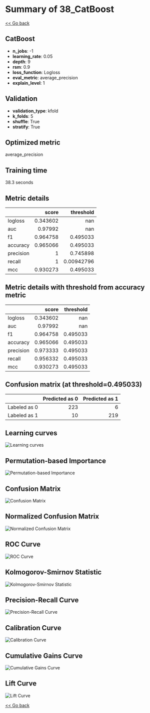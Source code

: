 # Summary of 38_CatBoost

[<< Go back](../README.md)


## CatBoost
- **n_jobs**: -1
- **learning_rate**: 0.05
- **depth**: 9
- **rsm**: 0.9
- **loss_function**: Logloss
- **eval_metric**: average_precision
- **explain_level**: 1

## Validation
 - **validation_type**: kfold
 - **k_folds**: 5
 - **shuffle**: True
 - **stratify**: True

## Optimized metric
average_precision

## Training time

38.3 seconds

## Metric details
|           |    score |    threshold |
|:----------|---------:|-------------:|
| logloss   | 0.343602 | nan          |
| auc       | 0.97992  | nan          |
| f1        | 0.964758 |   0.495033   |
| accuracy  | 0.965066 |   0.495033   |
| precision | 1        |   0.745898   |
| recall    | 1        |   0.00942796 |
| mcc       | 0.930273 |   0.495033   |


## Metric details with threshold from accuracy metric
|           |    score |   threshold |
|:----------|---------:|------------:|
| logloss   | 0.343602 |  nan        |
| auc       | 0.97992  |  nan        |
| f1        | 0.964758 |    0.495033 |
| accuracy  | 0.965066 |    0.495033 |
| precision | 0.973333 |    0.495033 |
| recall    | 0.956332 |    0.495033 |
| mcc       | 0.930273 |    0.495033 |


## Confusion matrix (at threshold=0.495033)
|              |   Predicted as 0 |   Predicted as 1 |
|:-------------|-----------------:|-----------------:|
| Labeled as 0 |              223 |                6 |
| Labeled as 1 |               10 |              219 |

## Learning curves
![Learning curves](learning_curves.png)

## Permutation-based Importance
![Permutation-based Importance](permutation_importance.png)
## Confusion Matrix

![Confusion Matrix](confusion_matrix.png)


## Normalized Confusion Matrix

![Normalized Confusion Matrix](confusion_matrix_normalized.png)


## ROC Curve

![ROC Curve](roc_curve.png)


## Kolmogorov-Smirnov Statistic

![Kolmogorov-Smirnov Statistic](ks_statistic.png)


## Precision-Recall Curve

![Precision-Recall Curve](precision_recall_curve.png)


## Calibration Curve

![Calibration Curve](calibration_curve_curve.png)


## Cumulative Gains Curve

![Cumulative Gains Curve](cumulative_gains_curve.png)


## Lift Curve

![Lift Curve](lift_curve.png)



[<< Go back](../README.md)
